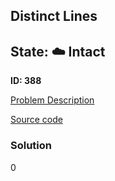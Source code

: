 ## Distinct Lines

## State: :cloud: **Intact**

**ID: 388**

[Problem Description](https://projecteuler.net/problem=388)

[Source code](main.cpp)

### Solution
0